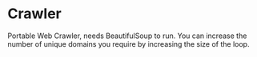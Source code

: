Crawler
=======
Portable Web Crawler, needs BeautifulSoup to run. You can increase the number of unique domains you require by increasing the size of the loop.

